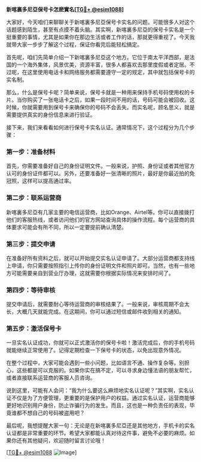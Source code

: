 **新喀裏多尼亞保号卡怎麽實名[[TG💪+ @esim1088](https://t.me/s/esim1088)]**

大家好，今天咱们来聊聊关于新喀裏多尼亞保号卡实名的问题。可能很多人对这个话题感到陌生，甚至有点摸不着头脑。其实啊，新喀裏多尼亞的保号卡实名是一个挺重要的事情，尤其是如果你在那边生活或者工作的话，那就更得重视了。今天我就带大家一步步了解这个过程，保证你看完后能轻松搞定。

首先呢，咱们先简单介绍一下新喀裏多尼亞这个地方。它位于南太平洋西部，是法国的一个海外集体，风景优美，资源丰富，很多人都喜欢去那里度假或者定居。不过呢，在这里使用电话卡和网络服务都需要遵守一定的规定，其中就包括保号卡的实名制。

那么，什么是保号卡呢？简单来说，保号卡就是一种用来保持手机号码使用权的卡片。当你购买了一张电话卡之后，如果一段时间不用的话，号码可能会被回收。这时候，你就需要用到保号卡来确保你的号码不会丢失。而实名呢，顾名思义，就是需要提供真实的身份信息来进行验证。

接下来，我们来看看如何进行保号卡实名认证。通常情况下，这个过程分为几个步骤：

### **第一步：准备材料**
首先，你需要准备好自己的身份证明文件。一般来说，护照、身份证或者其他官方认可的身份证件都可以。另外，还要准备好一张清晰的照片，最好是你最近拍的免冠照，这样可以提高通过率。

### **第二步：联系运营商**
新喀裏多尼亞有几家主要的电信运营商，比如Orange、Airtel等。你可以直接拨打他们的客服热线，或者访问他们的官方网站查询具体的操作流程。每个运营商的具体要求可能会有所不同，所以一定要提前确认清楚。

### **第三步：提交申请**
在准备好所有资料之后，就可以开始提交实名认证申请了。大部分运营商都支持线上申请，你只需要按照指引上传你的身份证明文件和照片即可。当然，也有一些地方可能需要亲自到营业厅办理，这就需要你根据实际情况来安排时间了。

### **第四步：等待审核**
提交申请后，就需要耐心等待运营商的审核结果了。一般来说，审核周期不会太长，大概几天就能完成。在这期间，你可以通过短信或邮件收到相关的通知。

### **第五步：激活保号卡**
一旦实名认证成功，你就可以正式激活你的保号卡啦！激活完成后，你的手机号码就能继续正常使用了。记得定期检查一下保号卡的状态，以免出现意外情况。

在整个过程中，大家可能会遇到一些小问题，比如语言不通、操作复杂等。别担心，这些都是可以克服的。如果你实在搞不定，可以寻求身边懂法语的朋友帮忙，或者直接联系运营商的客服人员咨询。

说到这里，可能有人会问：“我为什么要这么麻烦地实名认证呢？”其实啊，实名认证不仅是为了方便管理，更重要的是保护用户的权益。通过实名认证，运营商能够更好地识别用户身份，防止诈骗行为的发生。而且，这也是一种负责任的表现，毕竟谁都不想自己的号码被盗用吧？

最后呢，我想提醒大家一句：无论是在新喀裏多尼亞还是其他地方，手机卡的实名认证都是非常重要的环节。希望大家都能认真对待这件事，避免不必要的麻烦。如果你还有其他疑问，欢迎随时留言讨论哦！

[[TG💪+ @esim1088](https://t.me/s/esim1088) ![Image](https://i.postimg.cc/4NQfJmqS/Snipaste-2025-05-13-00-14-12.png)]
